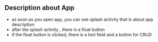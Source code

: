 ## Description about App
- as soon as you open app, you can see splash activity that is about app description
- after the splash activity , there is a float button 
- if the float button is clicked, there is a text field and a button for CRUD
